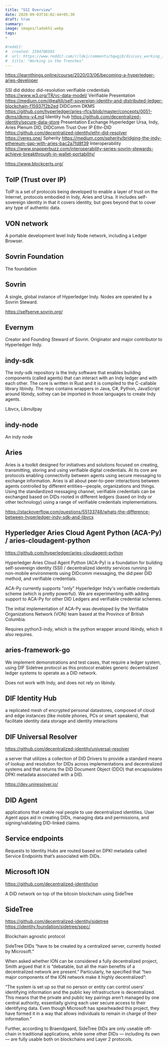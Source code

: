```yaml
---
title: "SSI Overview"
date: 2020-09-03T16:02:44+05:30
draft: true
summary:
image: images/ladakh1.webp
tags:
- 

#reddit:
#  created: 1594708583 
#  url: https://www.reddit.com/r/ldej/comments/hqwgj8/discuss_working_in_the_trenches/
#  title: "Working in the Trenches"
---
```


https://learnthings.online/course/2020/03/06/becoming-a-hyperledger-aries-developer

SSI
did
diddoc
did-resolution
verifiable credentials https://www.w3.org/TR/vc-data-model/
Verifiable Presentation https://medium.com/@ealtili/self-sovereign-identity-and-distributed-ledger-blockchain-f15937f2b2ed
DIDComm
DKMS https://github.com/hyperledger/aries-rfcs/blob/master/concepts/0051-dkms/dkms-v4.md
Identity hub https://github.com/decentralized-identity/secure-data-store
Presentation Exchange
Hyperledger Ursa, Indy, Aries
Plenum
DID, DIDComm
Trust Over IP
Ethr-DID https://github.com/decentralized-identity/ethr-did-resolver
https://veres.one/
Spherity https://medium.com/spherity/bridging-the-indy-ethereum-gap-with-aries-bac2a7fd8f39
Interoperability https://www.snapperbuzz.com/interoperability-series-sovrin-stewards-achieve-breakthrough-in-wallet-portability/

https://www.blockcerts.org/

## ToIP (Trust over IP)
ToIP is a set of protocols being developed to enable a layer of trust on the Internet, protocols embodied in Indy, Aries and Ursa. It includes self-sovereign identity in that it covers identity, but goes beyond that to cover any type of authentic data.

## VON network

A portable development level Indy Node network, including a Ledger Browser.

## Sovrin Foundation

The foundation

## Sovrin

A single, global instance of Hyperledger Indy. Nodes are operated by a Sovrin Steward.

https://selfserve.sovrin.org/

## Evernym

Creator and Founding Steward of Sovrin. Originator and major contributor to Hyperledger Indy.

## indy-sdk

The indy-sdk repository is the Indy software that enables building components (called agents) that can interact with an Indy ledger and with each other. The core is written in Rust and it is compiled to the C-callable library libindy. The repo contains wrappers in Java, C#, Python, JavaScript around libindy, sothey can be imported in those languages to create Indy agents.

Libvcx, Libnullpay

## indy-node

An indy node

## Aries

Aries is a toolkit designed for initiatives and solutions focused on creating, transmitting, storing and using verifiable digital credentials. At its core are protocols enabling connectivity between agents using secure messaging to exchange information. Aries is all about peer-to-peer interactions between agents controlled by different entities—people, organizations and things. Using the standardized messaging channel, verifiable credentials can be exchanged based on DIDs rooted in different ledgers (based on Indy or other technology) using a range of verifiable credentials implementations.

https://stackoverflow.com/questions/55133748/whats-the-difference-between-hyperledger-indy-sdk-and-libvcx

## Hyperledger Aries Cloud Agent Python (ACA-Py) / aries-cloudagent-python

https://github.com/hyperledger/aries-cloudagent-python

Hyperledger Aries Cloud Agent Python (ACA-Py) is a foundation for building self-sovereign identity (SSI) / decentralized identity services running in non-mobile environments using DIDcomm messaging, the did:peer DID method, and verifiable credentials.

ACA-Py currently supports "only" Hyperledger Indy's verifiable credentials scheme (which is pretty powerful). We are experimenting with adding support to ACA-Py for other DID Ledgers and verifiable credential schemes.

The initial implementation of ACA-Py was developed by the Verifiable Organizations Network (VON) team based at the Province of British Columbia.

Requires python3-indy, which is the python wrapper around libindy, which it also requires.

## aries-framework-go

We implement demonstrations and test cases, that require a ledger system, using DIF Sidetree protocol as this protocol enables generic decentralized ledger systems to operate as a DID network.

Does not work with Indy, and does not rely on libindy.

## DIF Identity Hub

a replicated
mesh of encrypted personal datastores,
composed of cloud and edge instances (like
mobile phones, PCs or smart speakers),
that facilitate identity data storage and
identity interactions

## DIF Universal Resolver

https://github.com/decentralized-identity/universal-resolver

a server
that utilizes a collection of DID Drivers to
provide a standard means of lookup and
resolution for DIDs across implementations
and decentralized systems and that returns
the DID Document Object (DDO) that
encapsulates DPKI metadata associated
with a DID.

https://dev.uniresolver.io/


## DID Agent

applications that
enable real people to use decentralized
identities. User Agent apps aid in creating
DIDs, managing data and permissions,
and signing/validating DID-linked claims. 

## Service endpoints

Requests to Identity Hubs are routed based
on DPKI metadata called Service Endpoints
that’s associated with DIDs.

## Microsoft ION

https://github.com/decentralized-identity/ion

A DID network on top of the bitcoin blockchain using SideTree

## SideTree

https://github.com/decentralized-identity/sidetree
https://identity.foundation/sidetree/spec/

Blockchain agnostic protocol

SideTree DIDs “have to be created by a centralized server, currently hosted by Microsoft.”

When asked whether ION can be considered a fully decentralized project, Smith argued that it is “debatable, but all the main benefits of a decentralized network are present.” Particularly, he specified that “two major components of the ION network make it highly decentralized”:

“The system is set up so that no person or entity can control users’ identifying information and the public key infrastructure is decentralized. This means that the private and public key pairings aren’t managed by one central authority, essentially giving each user secure access to their identifying data. Even though Microsoft has spearheaded this project, they have formed it in a way that allows individuals to remain in charge of their information.”

Further, according to Braendgaard, SideTree DIDs are only useable off-chain in traditional applications, while some other DIDs — including its own — are fully usable both on blockchains and Layer 2 protocols.

